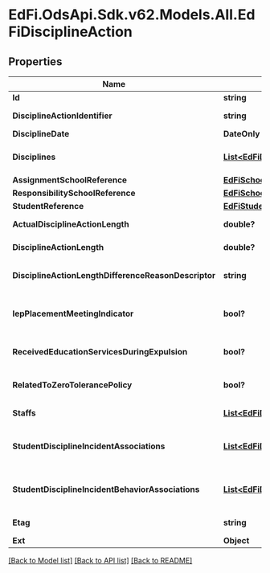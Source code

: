 # EdFi.OdsApi.Sdk.v62.Models.All.EdFiDisciplineAction

## Properties

Name | Type | Description | Notes
------------ | ------------- | ------------- | -------------
**Id** | **string** |  | [optional] 
**DisciplineActionIdentifier** | **string** | Identifier assigned by the education organization to the discipline action. | 
**DisciplineDate** | **DateOnly** | The date of the discipline action. | 
**Disciplines** | [**List&lt;EdFiDisciplineActionDiscipline&gt;**](EdFiDisciplineActionDiscipline.md) | An unordered collection of disciplineActionDisciplines. Type of action, such as removal from the classroom, used to discipline the student involved as a perpetrator in a discipline incident. | 
**AssignmentSchoolReference** | [**EdFiSchoolReference**](EdFiSchoolReference.md) |  | [optional] 
**ResponsibilitySchoolReference** | [**EdFiSchoolReference**](EdFiSchoolReference.md) |  | 
**StudentReference** | [**EdFiStudentReference**](EdFiStudentReference.md) |  | 
**ActualDisciplineActionLength** | **double?** | Indicates the actual length in school days of a student&#39;s disciplinary assignment. | [optional] 
**DisciplineActionLength** | **double?** | The length of time in school days for the discipline action (e.g. removal, detention), if applicable. | [optional] 
**DisciplineActionLengthDifferenceReasonDescriptor** | **string** | Indicates the reason for the difference, if any, between the official and actual lengths of a student&#39;s disciplinary assignment. | [optional] 
**IepPlacementMeetingIndicator** | **bool?** | An indication as to whether an offense and/or disciplinary action resulted in a meeting of a student&#39;s Individualized Education Program (IEP) team to determine appropriate placement. | [optional] 
**ReceivedEducationServicesDuringExpulsion** | **bool?** | An indication of whether the student received educational services when removed from the regular school program for disciplinary reasons. | [optional] 
**RelatedToZeroTolerancePolicy** | **bool?** | An indication of whether or not this disciplinary action taken against a student was imposed as a consequence of state or local zero tolerance policies. | [optional] 
**Staffs** | [**List&lt;EdFiDisciplineActionStaff&gt;**](EdFiDisciplineActionStaff.md) | An unordered collection of disciplineActionStaffs. The staff responsible for enforcing the discipline action. | [optional] 
**StudentDisciplineIncidentAssociations** | [**List&lt;EdFiDisciplineActionStudentDisciplineIncidentAssociation&gt;**](EdFiDisciplineActionStudentDisciplineIncidentAssociation.md) | An unordered collection of disciplineActionStudentDisciplineIncidentAssociations. Reference to the discipline incident associated with the discipline action. | [optional] 
**StudentDisciplineIncidentBehaviorAssociations** | [**List&lt;EdFiDisciplineActionStudentDisciplineIncidentBehaviorAssociation&gt;**](EdFiDisciplineActionStudentDisciplineIncidentBehaviorAssociation.md) | An unordered collection of disciplineActionStudentDisciplineIncidentBehaviorAssociations. A reference to the behavior(s) by the student that led or contributed to this specific action. | [optional] 
**Etag** | **string** | A unique system-generated value that identifies the version of the resource. | [optional] 
**Ext** | **Object** | Extensions to the DisciplineAction entity. | [optional] 

[[Back to Model list]](../README.md#documentation-for-models) [[Back to API list]](../README.md#documentation-for-api-endpoints) [[Back to README]](../README.md)

